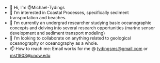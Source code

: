 - 👋 Hi, I’m @Michael-Tydings
- 👀 I’m interested in Coastal Processes, specifically sediment transportation and beaches.
- 🌱 I’m currently an undergrad researcher studying basic oceanographic concepts and delving into several research opportunities (marine sensor development and sediment transport modeling)
- 💞️ I’m looking to collaborate on anything related to geological oceanography or oceanography as a whole.
- 📫 How to reach me: Email works for me @ tydingsms@gmail.com or mst1903@uncw.edu

<!---
Michael-Tydings/Michael-Tydings is a ✨ special ✨ repository because its `README.md` (this file) appears on your GitHub profile.
You can click the Preview link to take a look at your changes.
--->
